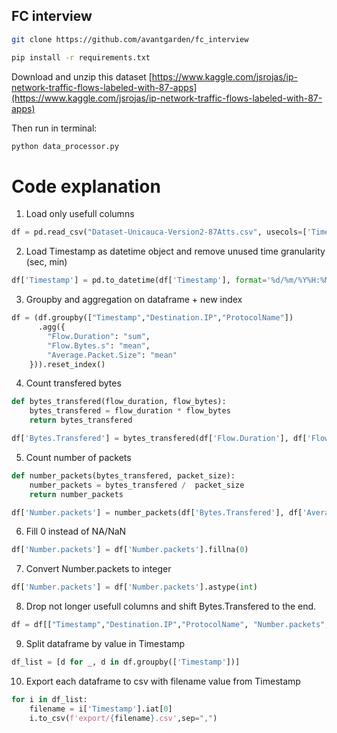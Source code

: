## FC interview

```sh
git clone https://github.com/avantgarden/fc_interview
```
```sh
pip install -r requirements.txt
```
Download and unzip this dataset [https://www.kaggle.com/jsrojas/ip-network-traffic-flows-labeled-with-87-apps](https://www.kaggle.com/jsrojas/ip-network-traffic-flows-labeled-with-87-apps) 

Then run in terminal:

```python
python data_processor.py 
```

# Code explanation

1. Load only usefull columns
```python
df = pd.read_csv("Dataset-Unicauca-Version2-87Atts.csv", usecols=['Timestamp', 'Destination.IP', 'Flow.Bytes.s','Average.Packet.Size','Flow.Duration','ProtocolName'])
```

2. Load Timestamp as datetime object and remove unused time granularity (sec, min)
```python
df['Timestamp'] = pd.to_datetime(df['Timestamp'], format='%d/%m/%Y%H:%M:%S').apply(lambda t: t.replace(minute=0, second=0))
```

3. Groupby and aggregation on dataframe + new index
```python  
df = (df.groupby(["Timestamp","Destination.IP","ProtocolName"])
      .agg({
        "Flow.Duration": "sum",
        "Flow.Bytes.s": "mean",
        "Average.Packet.Size": "mean"      
    })).reset_index()
```

4. Count transfered bytes
```python
def bytes_transfered(flow_duration, flow_bytes):
    bytes_transfered = flow_duration * flow_bytes
    return bytes_transfered

df['Bytes.Transfered'] = bytes_transfered(df['Flow.Duration'], df['Flow.Bytes.s'])
```

5. Count number of packets
```python
def number_packets(bytes_transfered, packet_size):
    number_packets = bytes_transfered /  packet_size
    return number_packets

df['Number.packets'] = number_packets(df['Bytes.Transfered'], df['Average.Packet.Size'])
```

6. Fill 0 instead of NA/NaN
```python
df['Number.packets'] = df['Number.packets'].fillna(0)
```

7. Convert Number.packets to integer
```python
df['Number.packets'] = df['Number.packets'].astype(int)
```

8. Drop not longer usefull columns and shift Bytes.Transfered to the end.
```python
df = df[["Timestamp","Destination.IP","ProtocolName", "Number.packets", "Bytes.Transfered"]]
```

9. Split dataframe by value in Timestamp
```python
df_list = [d for _, d in df.groupby(['Timestamp'])]
```

10. Export each dataframe to csv with filename value from Timestamp
```python
for i in df_list:
    filename = i['Timestamp'].iat[0]
    i.to_csv(f'export/{filename}.csv',sep=",")
```